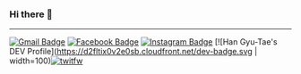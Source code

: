 ###  Hi there 👋

---



 [![Gmail Badge](https://camo.githubusercontent.com/90f590ec0064efaf4bcd908a73827f7fb8a46e2d/68747470733a2f2f696d672e736869656c64732e696f2f62616467652f2d476d61696c2d6331343433383f7374796c653d666c61742d737175617265266c6f676f3d476d61696c266c6f676f436f6c6f723d7768697465266c696e6b3d6d61696c746f3a79756e686f3031333040676d61696c2e636f6d)](mailto:gyutaehan.me@gmail.com) [![Facebook Badge](https://camo.githubusercontent.com/a90223e9c94b22b83f096a70fe05d7e0c85de78f/68747470733a2f2f696d672e736869656c64732e696f2f62616467652f2d46616365626f6f6b2d3138373766323f7374796c653d666c61742d737175617265266c6f676f3d66616365626f6f6b266c6f676f436f6c6f723d7768697465266c696e6b3d68747470733a2f2f7777772e66616365626f6f6b2e636f6d2f79756e686f30313330)](https://www.facebook.com/profile.php?id=100017130408671) [![Instagram Badge](https://camo.githubusercontent.com/4377bb4ece6f9acf63ee9056a1ccca43779e2013/68747470733a2f2f696d672e736869656c64732e696f2f62616467652f2d496e7374616772616d2d6464326137623f7374796c653d666c61742d737175617265266c6f676f3d696e7374616772616d266c6f676f436f6c6f723d7768697465266c696e6b3d68747470733a2f2f7777772e696e7374616772616d2e636f6d2f79756e686f2e6d38382f)](https://www.instagram.com/kantmuyu/)  [![Han Gyu-Tae's DEV Profile](https://d2fltix0v2e0sb.cloudfront.net/dev-badge.svg | width=100)[![twitfw](https://img.shields.io/twitter/follow/trapkka997?style=social)](https://twitter.com/trapkka997)[](https://dev.to/trapkka997)
